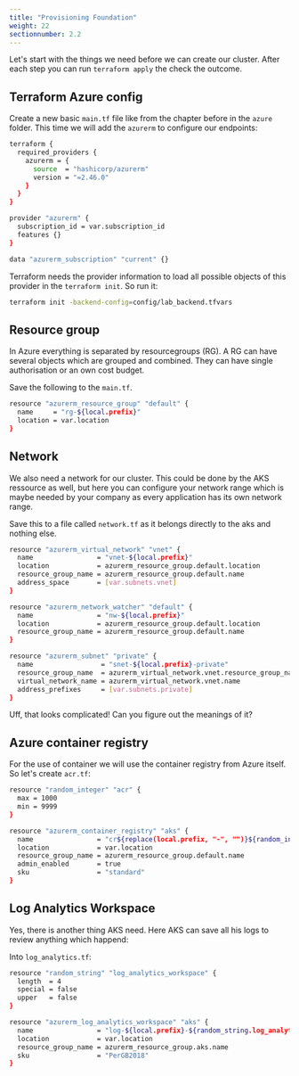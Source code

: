 ```yaml
---
title: "Provisioning Foundation"
weight: 22
sectionnumber: 2.2
---
```


Let's start with the things we need before we can create our cluster. After each step you can run `terraform apply` the check the outcome.


## Terraform Azure config

Create a new basic `main.tf` file like from the chapter before in the `azure` folder. This time we will add the `azurerm` to configure our endpoints:

```bash
terraform {
  required_providers {
    azurerm = {
      source  = "hashicorp/azurerm"
      version = "=2.46.0"
    }
  }
}

provider "azurerm" {
  subscription_id = var.subscription_id
  features {}
}

data "azurerm_subscription" "current" {}
```

Terraform needs the provider information to load all possible objects of this provider in the `terraform init`. So run it:

```bash
terraform init -backend-config=config/lab_backend.tfvars
```


## Resource group

In Azure everything is separated by resourcegroups (RG). A RG can have several objects which are grouped and combined. They can have single authorisation or an own cost budget.

Save the following to the `main.tf`.

```bash
resource "azurerm_resource_group" "default" {
  name     = "rg-${local.prefix}"
  location = var.location
}
```


## Network

We also need a network for our cluster. This could be done by the AKS ressource as well, but here you can configure your network range which is maybe needed by your company as every application has its own network range.

Save this to a file called `network.tf` as it belongs directly to the aks and nothing else.

```bash
resource "azurerm_virtual_network" "vnet" {
  name                = "vnet-${local.prefix}"
  location            = azurerm_resource_group.default.location
  resource_group_name = azurerm_resource_group.default.name
  address_space       = [var.subnets.vnet]
}

resource "azurerm_network_watcher" "default" {
  name                = "nw-${local.prefix}"
  location            = azurerm_resource_group.default.location
  resource_group_name = azurerm_resource_group.default.name
}

resource "azurerm_subnet" "private" {
  name                 = "snet-${local.prefix}-private"
  resource_group_name  = azurerm_virtual_network.vnet.resource_group_name
  virtual_network_name = azurerm_virtual_network.vnet.name
  address_prefixes     = [var.subnets.private]
}
```

Uff, that looks complicated! Can you figure out the meanings of it?


## Azure container registry

For the use of container we will use the container registry from Azure itself.
So let's create `acr.tf`:

```bash
resource "random_integer" "acr" {
  max = 1000
  min = 9999
}

resource "azurerm_container_registry" "aks" {
  name                = "cr${replace(local.prefix, "-", "")}${random_integer.acr.result}"
  location            = var.location
  resource_group_name = azurerm_resource_group.default.name
  admin_enabled       = true
  sku                 = "standard"
}
```


## Log Analytics Workspace

Yes, there is another thing AKS need. Here AKS can save all his logs to review anything which happend:

Into `log_analytics.tf`:

```bash
resource "random_string" "log_analytics_workspace" {
  length  = 4
  special = false
  upper   = false
}

resource "azurerm_log_analytics_workspace" "aks" {
  name                = "log-${local.prefix}-${random_string.log_analytics_workspace.result}"
  location            = var.location
  resource_group_name = azurerm_resource_group.aks.name
  sku                 = "PerGB2018"
}
```

